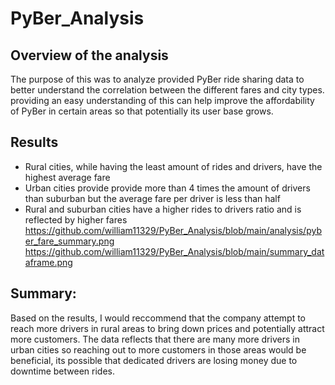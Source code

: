 # PyBer_Analysis
## Overview of the analysis 
The purpose of this was to analyze provided PyBer ride sharing data to better understand the correlation between the different fares and city types. providing an easy understanding of this can help improve the affordability of PyBer in certain areas so that potentially its user base grows.
## Results 

- Rural cities, while having the least amount of rides and drivers, have the highest average fare 
- Urban cities provide provide more than 4 times the amount of drivers than suburban but the average fare per driver is less than half
- Rural and suburban cities have a higher rides to drivers ratio and is reflected by higher fares 
https://github.com/william11329/PyBer_Analysis/blob/main/analysis/pyber_fare_summary.png
https://github.com/william11329/PyBer_Analysis/blob/main/summary_dataframe.png
## Summary: 
Based on the results, I would reccommend that the company attempt to reach more drivers in rural areas to bring down prices and potentially attract more customers. The data reflects that there are many more drivers in urban cities so reaching out to more customers in those areas would be beneficial, its possible that dedicated drivers are losing money due to downtime between rides.

